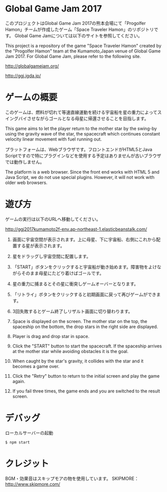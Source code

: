 # Global Game Jam 2017

このプロジェクトはGlobal Game Jam 2017の熊本会場にて「Progolfer Hamon」チームが作成したゲーム「Space Traveler Hamon」のリポジトリです。
Global Game Jamについては以下のサイトを参照してください。

This project is a repository of the game "Space Traveler Hamon" created by the "Progolfer Hamon" team at the Kumamoto,Japan venue of Global Game Jam 2017.
For Global Game Jam, please refer to the following site.

http://globalgamejam.org/

http://ggj.igda.jp/

# ゲームの概要

このゲームは、燃料が切れて等速直線運動を続ける宇宙船を星の重力によってスイングバイさせながらゴールとなる母星に帰還させることを目指します。

This game aims to let the player return to the mother star by the swing-by using the gravity wave of the star, the spacecraft which continues constant velocity linear movement with fuel running out.

プラットフォームは、Webブラウザです。フロントエンドがHTML5とJava Scriptですので特にプラグインなどを使用する予定はありませんが古いブラウザでは動作しません。

The platform is a web browser. Since the front end works with HTML 5 and Java Script, we do not use special plugins. However, it will not work with older web browsers.

# 遊び方

ゲームの実行は以下のURLへ移動してください。

http://ggj2017kumamoto2f-env.ap-northeast-1.elasticbeanstalk.com/

1. 画面に宇宙空間が表示されます。上に母星、下に宇宙船、右側にこれから配置する星が表示されます。
2. 星をドラッグし宇宙空間に配置します。
3. 「START」ボタンをクリックすると宇宙船が動き始めます。障害物をよけながらそのまま母星にたどり着けばゴールです。
4. 星の重力に捕まるとその星に衝突しゲームオーバーとなります。
5. 「リトライ」ボタンをクリックすると初期画面に戻って再びゲームができます。
6. 3回失敗するとゲーム終了しリザルト画面に切り替わります。

1. Space is displayed on the screen. The mother star on the top, the spaceship on the bottom, the drop stars in the right side are displayed.
2. Player is drag  and drop star in space.
3. Click the "START" button to start the spacecraft. If the spaceship arrives at the mother star while avoiding obstacles it is the goal.
4. When caught by the star's gravity, it collides with the star and it becomes a game over.
5. Click the "Retry" button to return to the initial screen and play the game again.
6. If you fail three times, the game ends and you are switched to the result screen.

# デバッグ

ローカルサーバーの起動

```
$ npm start
```

# クレジット

BGM・効果音はスキップモアの物を使用しています。
SKIPMORE：http://www.skipmore.com/

